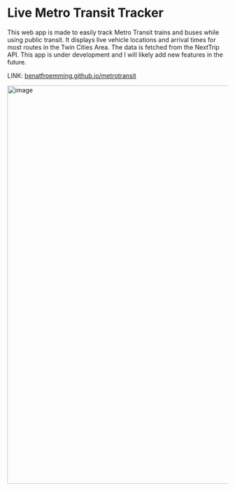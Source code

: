 # Live Metro Transit Tracker

This web app is made to easily track Metro Transit trains and buses while using public transit. It displays live vehicle locations and arrival times for most routes in the Twin Cities Area. The data is fetched from the NextTrip API. This app is under development and I will likely add new features in the future.

LINK: [benatfroemming.github.io/metrotransit](https://benatfroemming.github.io/metrotransit/)

<img width="1914" height="910" alt="image" src="https://github.com/user-attachments/assets/f060e8d0-bdeb-4d43-a1e7-93b3a8e56340" />


